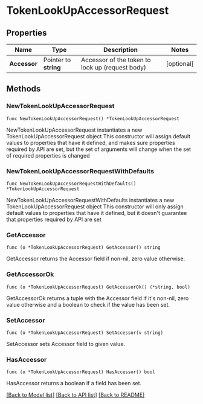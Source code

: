 # TokenLookUpAccessorRequest


## Properties

Name | Type | Description | Notes
------------ | ------------- | ------------- | -------------
**Accessor** | Pointer to **string** | Accessor of the token to look up (request body) | [optional] 



## Methods


### NewTokenLookUpAccessorRequest

`func NewTokenLookUpAccessorRequest() *TokenLookUpAccessorRequest`

NewTokenLookUpAccessorRequest instantiates a new TokenLookUpAccessorRequest object
This constructor will assign default values to properties that have it defined,
and makes sure properties required by API are set, but the set of arguments
will change when the set of required properties is changed

### NewTokenLookUpAccessorRequestWithDefaults

`func NewTokenLookUpAccessorRequestWithDefaults() *TokenLookUpAccessorRequest`

NewTokenLookUpAccessorRequestWithDefaults instantiates a new TokenLookUpAccessorRequest object
This constructor will only assign default values to properties that have it defined,
but it doesn't guarantee that properties required by API are set


### GetAccessor

`func (o *TokenLookUpAccessorRequest) GetAccessor() string`

GetAccessor returns the Accessor field if non-nil, zero value otherwise.

### GetAccessorOk

`func (o *TokenLookUpAccessorRequest) GetAccessorOk() (*string, bool)`

GetAccessorOk returns a tuple with the Accessor field if it's non-nil, zero value otherwise
and a boolean to check if the value has been set.

### SetAccessor

`func (o *TokenLookUpAccessorRequest) SetAccessor(v string)`

SetAccessor sets Accessor field to given value.


### HasAccessor

`func (o *TokenLookUpAccessorRequest) HasAccessor() bool`

HasAccessor returns a boolean if a field has been set.









[[Back to Model list]](../README.md#documentation-for-models) [[Back to API list]](../README.md#documentation-for-api-endpoints) [[Back to README]](../README.md)


